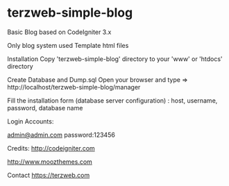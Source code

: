 # terzweb-simple-blog
Basic Blog based on CodeIgniter 3.x

Only blog system
used Template html files

Installation
Copy 'terzweb-simple-blog' directory to your 'www' or 'htdocs' directory

Create Database and Dump.sql
Open your browser and type => http://localhost/terzweb-simple-blog/manager

Fill the installation form (database server configuration) : host, username, password, database name

Login Accounts:

admin@admin.com password:123456

Credits:
http://codeigniter.com

http://www.moozthemes.com

Contact
https://terzweb.com

